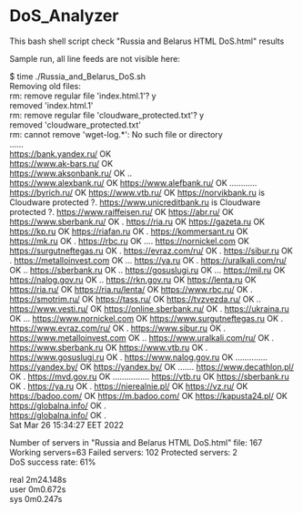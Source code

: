 # DoS_Analyzer
This bash shell script check "Russia and Belarus HTML DoS.html" results

Sample run, all line feeds are not visible here:

$ time ./Russia_and_Belarus_DoS.sh<br>
Removing old files:<br>
rm: remove regular file 'index.html.1'? y<br>
removed 'index.html.1'<br>
rm: remove regular file 'cloudware_protected.txt'? y<br>
removed 'cloudware_protected.txt'<br>
rm: cannot remove 'wget-log.*': No such file or directory<br>
......<br>
https://bank.yandex.ru/ OK<br> 
https://www.ak-bars.ru/ OK<br> 
https://www.aksonbank.ru/ OK ..<br>
https://www.alexbank.ru/ OK 
https://www.alefbank.ru/ OK ............
https://byrich.ru/ OK 
https://www.vtb.ru/ OK 
https://norvikbank.ru is Cloudware protected ?.
https://www.unicreditbank.ru is Cloudware protected ?.
https://www.raiffeisen.ru/ OK 
https://abr.ru/ OK 
https://www.sberbank.ru/ OK .
https://ria.ru OK 
https://gazeta.ru OK 
https://kp.ru OK 
https://riafan.ru OK .
https://kommersant.ru OK 
https://mk.ru OK .
https://rbc.ru OK ....
https://nornickel.com OK 
https://surgutneftegas.ru OK .
https://evraz.com/ru/ OK .
https://sibur.ru OK .
https://metalloinvest.com OK ...
https://ya.ru OK .
https://uralkali.com/ru/ OK ..
https://sberbank.ru OK ..
https://gosuslugi.ru OK ...
https://mil.ru OK 
https://nalog.gov.ru OK ..
https://rkn.gov.ru OK 
https://lenta.ru OK 
https://ria.ru/ OK 
https://ria.ru/lenta/ OK 
https://www.rbc.ru/ OK .
https://smotrim.ru/ OK 
https://tass.ru/ OK 
https://tvzvezda.ru/ OK ..
https://www.vesti.ru/ OK 
https://online.sberbank.ru/ OK .
https://ukraina.ru OK ...
https://www.nornickel.com OK 
https://www.surgutneftegas.ru OK .
https://www.evraz.com/ru/ OK .
https://www.sibur.ru OK .
https://www.metalloinvest.com OK ..
https://www.uralkali.com/ru/ OK .
https://www.sberbank.ru OK 
https://www.vtb.ru OK .
https://www.gosuslugi.ru OK .
https://www.nalog.gov.ru OK ..............
https://yandex.by/ OK 
https://yandex.by/ OK .......
https://www.decathlon.pl/ OK .
https://mvd.gov.ru OK ................
https://vtb.ru OK 
https://sberbank.ru OK .
https://ya.ru OK .
https://nierealnie.pl/ OK 
https://vz.ru/ OK 
https://badoo.com/ OK 
https://m.badoo.com/ OK 
https://kapusta24.pl/ OK <br>
https://globalna.info/ OK .<br>
https://globalna.info/ OK .<br>
Sat Mar 26 15:34:27 EET 2022<br>

Number of servers in "Russia and Belarus HTML DoS.html" file: 167<br>
Working servers=63  Failed servers: 102 Protected servers: 2<br>
DoS success rate: 61% <br>

real	2m24.148s<br>
user	0m0.672s<br>
sys	0m0.247s<br>




